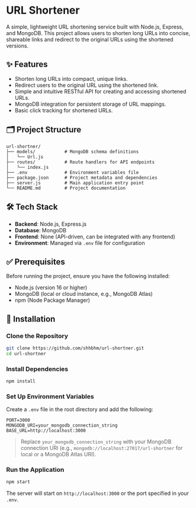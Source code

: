 # URL Shortener

A simple, lightweight URL shortening service built with Node.js, Express, and MongoDB. This project allows users to shorten long URLs into concise, shareable links and redirect to the original URLs using the shortened versions.

## ✨ Features

- Shorten long URLs into compact, unique links.
- Redirect users to the original URL using the shortened link.
- Simple and intuitive RESTful API for creating and accessing shortened URLs.
- MongoDB integration for persistent storage of URL mappings.
- Basic click tracking for shortened URLs.

## 🗂️ Project Structure

```
url-shortner/
├── models/           # MongoDB schema definitions
│   └── Url.js
├── routes/           # Route handlers for API endpoints
│   └── index.js
├── .env              # Environment variables file
├── package.json      # Project metadata and dependencies
├── server.js         # Main application entry point
└── README.md         # Project documentation
```

## 🛠️ Tech Stack

- **Backend**: Node.js, Express.js  
- **Database**: MongoDB  
- **Frontend**: None (API-driven, can be integrated with any frontend)  
- **Environment**: Managed via `.env` file for configuration

## ✅ Prerequisites

Before running the project, ensure you have the following installed:

- Node.js (version 16 or higher)
- MongoDB (local or cloud instance, e.g., MongoDB Atlas)
- npm (Node Package Manager)

## 🚀 Installation

### Clone the Repository

```bash
git clone https://github.com/shhbhm/url-shortner.git
cd url-shortner
```

### Install Dependencies

```bash
npm install
```

### Set Up Environment Variables

Create a `.env` file in the root directory and add the following:

```env
PORT=3000
MONGODB_URI=your_mongodb_connection_string
BASE_URL=http://localhost:3000
```

> Replace `your_mongodb_connection_string` with your MongoDB connection URI (e.g., `mongodb://localhost:27017/url-shortner` for local or a MongoDB Atlas URI).

### Run the Application

```bash
npm start
```

The server will start on `http://localhost:3000` or the port specified in your `.env`.

